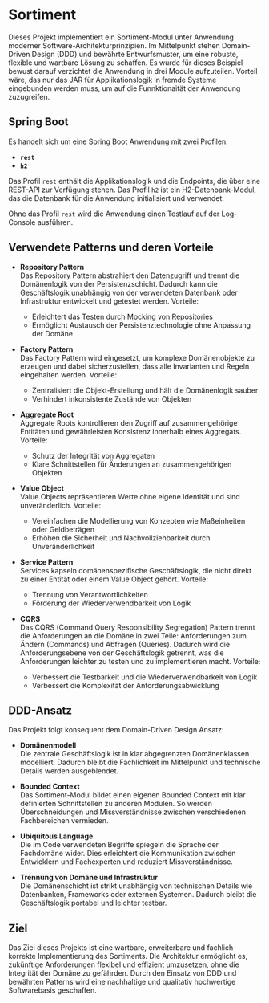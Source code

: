 # Sortiment

Dieses Projekt implementiert ein Sortiment-Modul unter Anwendung moderner Software-Architekturprinzipien. Im Mittelpunkt stehen Domain-Driven Design (DDD) und bewährte Entwurfsmuster, um eine robuste, flexible und wartbare Lösung zu schaffen.
Es wurde für dieses Beispiel bewust darauf verzichtet die Anwendung in drei Module aufzuteilen. Vorteil wäre, das nur das JAR für Applikationslogik in fremde Systeme eingebunden werden muss, um auf die Funnktionaität der Anwendung zuzugreifen.

## Spring Boot

Es handelt sich um eine Spring Boot Anwendung mit zwei Profilen:

- **`rest`**
- **`h2`**

Das Profil `rest` enthält die Applikationslogik und die Endpoints, die über eine REST-API zur Verfügung stehen.
Das Profil `h2` ist ein H2-Datenbank-Modul, das die Datenbank für die Anwendung initialisiert und verwendet.

Ohne das Profil `rest` wird die Anwendung einen Testlauf auf der Log-Console ausführen.

## Verwendete Patterns und deren Vorteile

- **Repository Pattern**  
   Das Repository Pattern abstrahiert den Datenzugriff und trennt die Domänenlogik von der Persistenzschicht. Dadurch kann die Geschäftslogik unabhängig von der verwendeten Datenbank oder Infrastruktur entwickelt und getestet werden. Vorteile:

  - Erleichtert das Testen durch Mocking von Repositories
  - Ermöglicht Austausch der Persistenztechnologie ohne Anpassung der Domäne

- **Factory Pattern**  
   Das Factory Pattern wird eingesetzt, um komplexe Domänenobjekte zu erzeugen und dabei sicherzustellen, dass alle Invarianten und Regeln eingehalten werden. Vorteile:

  - Zentralisiert die Objekt-Erstellung und hält die Domänenlogik sauber
  - Verhindert inkonsistente Zustände von Objekten

- **Aggregate Root**  
   Aggregate Roots kontrollieren den Zugriff auf zusammengehörige Entitäten und gewährleisten Konsistenz innerhalb eines Aggregats. Vorteile:

  - Schutz der Integrität von Aggregaten
  - Klare Schnittstellen für Änderungen an zusammengehörigen Objekten

- **Value Object**  
   Value Objects repräsentieren Werte ohne eigene Identität und sind unveränderlich. Vorteile:

  - Vereinfachen die Modellierung von Konzepten wie Maßeinheiten oder Geldbeträgen
  - Erhöhen die Sicherheit und Nachvollziehbarkeit durch Unveränderlichkeit

- **Service Pattern**  
   Services kapseln domänenspezifische Geschäftslogik, die nicht direkt zu einer Entität oder einem Value Object gehört. Vorteile:

  - Trennung von Verantwortlichkeiten
  - Förderung der Wiederverwendbarkeit von Logik

- **CQRS**  
  Das CQRS (Command Query Responsibility Segregation) Pattern trennt die Anforderungen an die Domäne in zwei Teile: Anforderungen zum Ändern (Commands) und Abfragen (Queries). Dadurch wird die Anforderungsebene von der Geschäftslogik getrennt, was die Anforderungen leichter zu testen und zu implementieren macht. Vorteile:
  - Verbessert die Testbarkeit und die Wiederverwendbarkeit von Logik
  - Verbessert die Komplexität der Anforderungsabwicklung

## DDD-Ansatz

Das Projekt folgt konsequent dem Domain-Driven Design Ansatz:

- **Domänenmodell**  
   Die zentrale Geschäftslogik ist in klar abgegrenzten Domänenklassen modelliert. Dadurch bleibt die Fachlichkeit im Mittelpunkt und technische Details werden ausgeblendet.

- **Bounded Context**  
   Das Sortiment-Modul bildet einen eigenen Bounded Context mit klar definierten Schnittstellen zu anderen Modulen. So werden Überschneidungen und Missverständnisse zwischen verschiedenen Fachbereichen vermieden.

- **Ubiquitous Language**  
   Die im Code verwendeten Begriffe spiegeln die Sprache der Fachdomäne wider. Dies erleichtert die Kommunikation zwischen Entwicklern und Fachexperten und reduziert Missverständnisse.

- **Trennung von Domäne und Infrastruktur**  
   Die Domänenschicht ist strikt unabhängig von technischen Details wie Datenbanken, Frameworks oder externen Systemen. Dadurch bleibt die Geschäftslogik portabel und leichter testbar.

## Ziel

Das Ziel dieses Projekts ist eine wartbare, erweiterbare und fachlich korrekte Implementierung des Sortiments. Die Architektur ermöglicht es, zukünftige Anforderungen flexibel und effizient umzusetzen, ohne die Integrität der Domäne zu gefährden. Durch den Einsatz von DDD und bewährten Patterns wird eine nachhaltige und qualitativ hochwertige Softwarebasis geschaffen.
